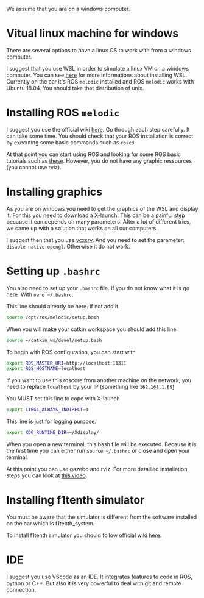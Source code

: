 We assume that you are on a windows computer. 

# Vitual linux machine for windows

There are several options to have a linux OS to work with from a windows computer.

I suggest that you use WSL in order to simulate a linux VM on a windows computer. You can see [here](https://learn.microsoft.com/fr-fr/windows/wsl/install) for more informations about installing WSL. Currently on the car it's ROS `melodic` installed and ROS `melodic` works with Ubuntu 18.04. You should take that distribution of unix.

# Installing ROS `melodic`

I suggest you use the official wiki [here](http://wiki.ros.org/melodic/Installation/Ubuntu). Go through each step carefully. It can take some time.
You should check that your ROS installation is correct by executing some basic commands such as `roscd`.

At that point you can start using ROS and looking for some ROS basic tutorials such as [these](http://wiki.ros.org/tf/Tutorials). However, you do not have any graphic ressources (you cannot use rviz).

# Installing graphics

As you are on windows you need to get the graphics of the WSL and display it. For this you need to download a X-launch. This can be a painful step because it can depends on many parameters. After a lot of different tries, we came up with a solution that works on all our computers.

I suggest then that you use [vcxsrv](https://sourceforge.net/projects/vcxsrv/). And you need to set the parameter: `disable native opengl`. Otherwise it do not work.


# Setting up `.bashrc`

You also need to set up your `.bashrc` file. If you do not know what it is go [here](https://www.digitalocean.com/community/tutorials/bashrc-file-in-linux).
With `nano ~/.bashrc`:

This line should already be here. If not add it.
```sh
source /opt/ros/melodic/setup.bash
```

When you will make your catkin workspace you should add this line
```sh
source ~/catkin_ws/devel/setup.bash
```

To begin with ROS configuration, you can start with
```sh
export ROS_MASTER_URI=http://localhost:11311
export ROS_HOSTNAME=localhost
```

If you want to use this roscore from another machine on the network, you need to replace `localhost` by your IP (something like `162.168.1.89`)

You MUST set this line to cope with X-launch
```sh
export LIBGL_ALWAYS_INDIRECT=0
```

This line is just for logging purpose.
```sh
export XDG_RUNTIME_DIR=~/Xdisplay/
```

When you open a new terminal, this bash file will be executed. Because it is the first time you can either run `source ~/.bashrc` or close and open your terminal

At this point you can use gazebo and rviz. For more detailled installation steps you can look at [this video](https://www.youtube.com/watch?v=DW7l9LHdK5c).

# Installing f1tenth simulator

You must be aware that the simulator is different from the software installed on the car which is f1tenth_system.

To install f1tenth simulator you should follow official wiki [here](https://f1tenth.readthedocs.io/en/stable/going_forward/simulator/sim_install.html).

# IDE

I suggest you use VScode as an IDE. It integrates features to code in ROS, python or C++. But also it is very powerful to deal with git and remote connection.
